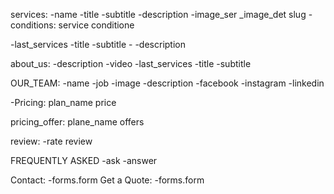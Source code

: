 services:
        -name
        -title
        -subtitle
        -description
        -image_ser
        _image_det
        slug
-conditions:
        service
        conditione


-last_services
            -title
            -subtitle
        -   -description

about_us:
        -description
        -video
-last_services
            -title
            -subtitle


OUR_TEAM:
        -name
        -job
        -image
        -description
        -facebook
        -instagram
        -linkedin


-Pricing:
        plan_name
        price


pricing_offer:
        plane_name
        offers


review:
        -rate
        review


FREQUENTLY ASKED
        -ask
        -answer

Contact:
        -forms.form
Get a Quote:
        -forms.form
